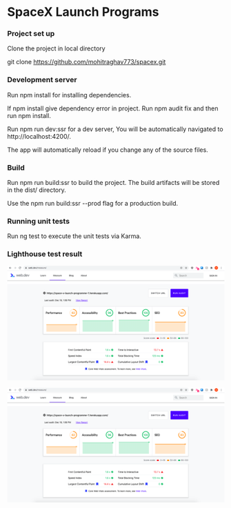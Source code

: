 # SpaceX Launch Programs

### Project set up

Clone the project in local directory

git clone https://github.com/mohitraghav773/spacex.git

### Development server

Run npm install for installing dependencies.

If npm install give dependency error in project. Run npm audit fix and then run npm install.

Run npm run dev:ssr for a dev server, You will be automatically navigated to http://localhost:4200/.

The app will automatically reload if you change any of the source files.

### Build

Run npm run build:ssr to build the project. The build artifacts will be stored in the dist/ directory.

Use the npm run build:ssr --prod flag for a production build.

### Running unit tests

Run ng test to execute the unit tests via Karma.

### Lighthouse test result

![](https://github.com/mohitraghav773/spacex/blob/main/src/images/lighthouse-1.png)

![](https://github.com/mohitraghav773/spacex/blob/main/src/images/lighthouse-1.png)
